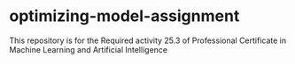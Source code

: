 # optimizing-model-assignment
This repository is for the Required activity 25.3 of Professional Certificate in Machine Learning and Artificial Intelligence 

